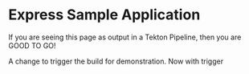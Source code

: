 # Express Sample Application

If you are seeing this page as output in a Tekton Pipeline, then you are GOOD TO GO!

A change to trigger the build for demonstration.
Now with trigger
